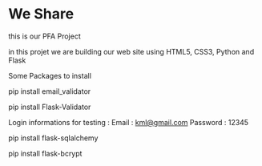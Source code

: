 # We Share
this is our PFA Project 

in this projet we are building our web site using HTML5, CSS3, Python and Flask 

Some Packages to install

pip install email_validator

pip install Flask-Validator

Login informations for testing :
    Email : kml@gmail.com
    Password : 12345
    
    
pip install flask-sqlalchemy

pip install flask-bcrypt